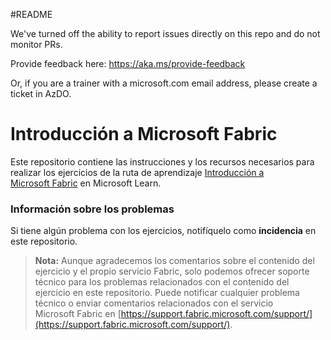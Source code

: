 #README

We've turned off the ability to report issues directly on this repo and do not monitor PRs.

Provide feedback here: https://aka.ms/provide-feedback

Or, if you are a trainer with a microsoft.com email address, please create a ticket in AzDO.

# Introducción a Microsoft Fabric

Este repositorio contiene las instrucciones y los recursos necesarios para realizar los ejercicios de la ruta de aprendizaje [Introducción a Microsoft Fabric](https://aka.ms/learn-fabric) en Microsoft Learn.

### Información sobre los problemas

Si tiene algún problema con los ejercicios, notifíquelo como **incidencia** en este repositorio.

> **Nota:** Aunque agradecemos los comentarios sobre el contenido del ejercicio y el propio servicio Fabric, solo podemos ofrecer soporte técnico para los problemas relacionados con el contenido del ejercicio en este repositorio. Puede notificar cualquier problema técnico o enviar comentarios relacionados con el servicio Microsoft Fabric en [https://support.fabric.microsoft.com/support/](https://support.fabric.microsoft.com/support/).
